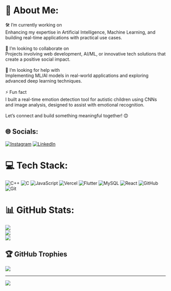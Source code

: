 # 💫 About Me:
🛠️ I’m currently working on<br>Enhancing my expertise in Artificial Intelligence, Machine Learning, and building real-time applications with practical use cases.<br><br>🤝 I’m looking to collaborate on<br>Projects involving web development, AI/ML, or innovative tech solutions that create a positive social impact.<br><br>🙌 I’m looking for help with<br>Implementing ML/AI models in real-world applications and exploring advanced deep learning techniques.<br><br>⚡ Fun fact<br>I built a real-time emotion detection tool for autistic children using CNNs and image analysis, designed to assist with emotional recognition.<br><br>Let’s connect and build something meaningful together! 😊


## 🌐 Socials:
[![Instagram](https://img.shields.io/badge/Instagram-%23E4405F.svg?logo=Instagram&logoColor=white)](https://instagram.com/https://instagram.com/couldberahul) [![LinkedIn](https://img.shields.io/badge/LinkedIn-%230077B5.svg?logo=linkedin&logoColor=white)](https://linkedin.com/in/https://www.linkedin.com/in/rahul-r-058701245) 

# 💻 Tech Stack:
![C++](https://img.shields.io/badge/c++-%2300599C.svg?style=for-the-badge&logo=c%2B%2B&logoColor=white) ![C](https://img.shields.io/badge/c-%2300599C.svg?style=for-the-badge&logo=c&logoColor=white) ![JavaScript](https://img.shields.io/badge/javascript-%23323330.svg?style=for-the-badge&logo=javascript&logoColor=%23F7DF1E) ![Vercel](https://img.shields.io/badge/vercel-%23000000.svg?style=for-the-badge&logo=vercel&logoColor=white) ![Flutter](https://img.shields.io/badge/Flutter-%2302569B.svg?style=for-the-badge&logo=Flutter&logoColor=white) ![MySQL](https://img.shields.io/badge/mysql-4479A1.svg?style=for-the-badge&logo=mysql&logoColor=white) ![React](https://img.shields.io/badge/react-%2320232a.svg?style=for-the-badge&logo=react&logoColor=%2361DAFB) ![GitHub](https://img.shields.io/badge/github-%23121011.svg?style=for-the-badge&logo=github&logoColor=white) ![Git](https://img.shields.io/badge/git-%23F05033.svg?style=for-the-badge&logo=git&logoColor=white)
# 📊 GitHub Stats:
![](https://github-readme-stats.vercel.app/api?username=arch-nemesiz&theme=dark&hide_border=false&include_all_commits=true&count_private=true)<br/>
![](https://github-readme-streak-stats.herokuapp.com/?user=arch-nemesiz&theme=dark&hide_border=false)<br/>
![](https://github-readme-stats.vercel.app/api/top-langs/?username=arch-nemesiz&theme=dark&hide_border=false&include_all_commits=true&count_private=true&layout=compact)

## 🏆 GitHub Trophies
![](https://github-profile-trophy.vercel.app/?username=arch-nemesiz&theme=radical&no-frame=false&no-bg=false&margin-w=4)

---
[![](https://visitcount.itsvg.in/api?id=arch-nemesiz&icon=5&color=0)](https://visitcount.itsvg.in)

<!-- Proudly created with GPRM ( https://gprm.itsvg.in ) -->
